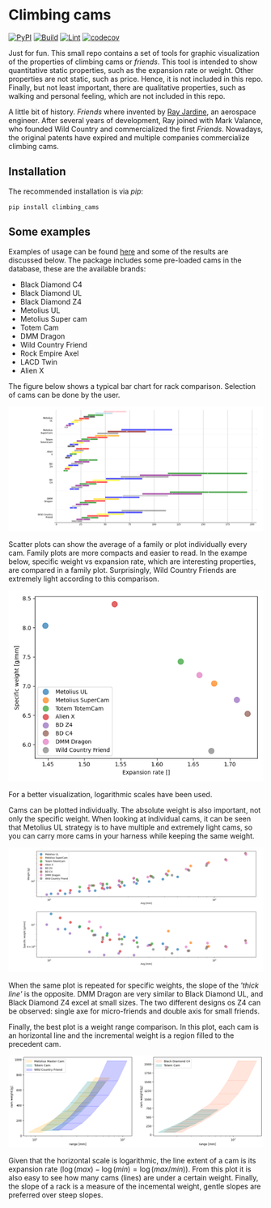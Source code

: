 # Climbing cams

[![PyPI][pypi-badge]][pypi-link]
[![Build][build-badge]][build-link]
[![Lint][lint-badge]][lint-link]
[![codecov][codecov-badge]][codecov-link]

[pypi-badge]: https://badge.fury.io/py/climbing-cams.svg
[pypi-link]: https://pypi.org/project/climbing-cams/

[build-badge]: https://github.com/miguelmaso/climbing_cams/actions/workflows/python-package.yml/badge.svg?label=build
[build-link]: https://github.com/miguelmaso/climbing_cams/actions/workflows/python-package.yml

[lint-badge]: https://github.com/miguelmaso/climbing_cams/actions/workflows/python-lint.yml/badge.svg?label=lint
[lint-link]: https://github.com/miguelmaso/climbing_cams/actions/workflows/python-lint.yml

[codecov-badge]: https://codecov.io/gh/miguelmaso/climbing_cams/branch/main/graph/badge.svg
[codecov-link]: https://app.codecov.io/gh/miguelmaso/climbing_cams/tree/main/src/climbing_cams

Just for fun. This small repo contains a set of tools for graphic visualization of the properties of climbing cams or *friends*.
This tool is intended to show quantitative static properties, such as the expansion rate or weight. Other properties are not static, such as price. Hence, it is not included in this repo. Finally, but not least important, there are qualitative properties, such as walking and personal feeling, which are not included in this repo.

A little bit of history. *Friends* where invented by [Ray Jardine](https://www.rayjardine.com/Home/index.php), an aerospace engineer. After several years of development, Ray joined with Mark Valance, who founded Wild Country and commercialized the first *Friends*. Nowadays, the original patents have expired and multiple companies commercialize climbing cams.

## Installation

The recommended installation is via _pip_:
```
pip install climbing_cams
```

## Some examples

Examples of usage can be found [here](https://github.com/miguelmaso/climbing_cams/tree/main/examples) and some of the results are discussed below. The package includes some pre-loaded cams in the database, these are the available brands:
- Black Diamond C4
- Black Diamond UL
- Black Diamond Z4
- Metolius UL
- Metolius Super cam
- Totem Cam
- DMM Dragon
- Wild Country Friend
- Rock Empire Axel
- LACD Twin
- Alien X

The figure below shows a typical bar chart for rack comparison. Selection of cams can be done by the user.

![Expansion range bar chart](https://github.com/miguelmaso/climbing_cams/raw/main/doc/climbing_cams_bar_chart.png)

Scatter plots can show the average of a family or plot individually every cam. Family plots are more compacts and easier to read. In the exampe below, specific weight vs expansion rate, which are interesting properties, are compared in a family plot. Surprisingly, Wild Country Friends are extremely light according to this comparison.

![Expansion rate vs specific weight](https://github.com/miguelmaso/climbing_cams/raw/main/doc/expansion_rate_families.png)

For a better visualization, logarithmic scales have been used.

Cams can be plotted individually. The absolute weight is also important, not only the specific weight. When looking at individual cams, it can be seen that Metolius UL strategy is to have multiple and extremely light cams, so you can carry more cams in your harness while keeping the same weight.

![Expansion rates vs weight](https://github.com/miguelmaso/climbing_cams/raw/main/doc/expansion_rate_individual.png)

When the same plot is repeated for specific weights, the slope of the _'thick line'_ is the opposite. DMM Dragon are very similar to Black Diamond UL, and Black Diamond Z4 excel at small sizes. The two different designs os Z4 can be observed: single axe for micro-friends and double axis for small friends.

Finally, the best plot is a weight range comparison. In this plot, each cam is an horizontal line and the incremental weight is a region filled to the precedent cam.

![Weight vs range](https://github.com/miguelmaso/climbing_cams/raw/main/doc/weight_range.png)

Given that the horizontal scale is logarithmic, the line extent of a cam is its expansion rate ($\log(max) - \log(min) = \log(max/min)$). From this plot it is also easy to see how many cams (lines) are under a certain weight. Finally, the slope of a rack is a measure of the incemental weight, gentle slopes are preferred over steep slopes.

